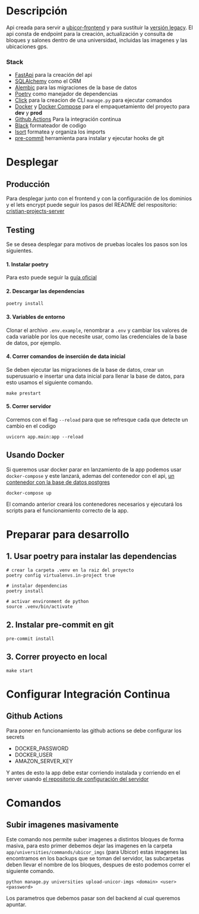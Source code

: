# Descripción
Api creada para servir a [ubicor-frontend](https://github.com/CrissAlvarezH/ubicor-frontend) y para sustituir la [versión legacy](https://github.com/CrissAlvarezH/ubicor-api-legacy).
El api consta de endpoint para la creación, actualización y consulta de bloques y salones dentro de una universidad, incluidas las imagenes y las ubicaciones gps.

### Stack
 - [FastApi](https://fastapi.tiangolo.com/) para la creación del api
 - [SQLAlchemy](https://www.sqlalchemy.org/) como el ORM
 - [Alembic](https://alembic.sqlalchemy.org/en/latest/) para las migraciones de la base de datos
 - [Poetry](https://python-poetry.org/) como manejador de dependencias
 - [Click](https://click.palletsprojects.com/en/8.1.x/) para la creacion de CLI `manage.py` para ejecutar comandos
 - [Docker](https://www.docker.com/) y [Docker Compose](https://docs.docker.com/compose/) para el empaquetamiento del proyecto para **dev** y **prod**
 - [Github Actions](https://github.com/features/actions) Para la integración continua
 - [Black](https://black.readthedocs.io/en/stable/) formateador de codigo
 - [Isort](https://pycqa.github.io/isort/) formatea y organiza los imports
 - [pre-commit](https://pre-commit.com/) herramienta para instalar y ejecutar hooks de git

# Desplegar

## Producción
Para desplegar junto con el frontend y con la configuración de los dominios y el lets encrypt puede seguir los pasos del README del respositorio: [cristian-projects-server](https://github.com/CrissAlvarezH/cristian-projects-server)

## Testing
Se se desea desplegar para motivos de pruebas locales los pasos son los siguientes.

#### 1. Instalar poetry
Para esto puede seguir la [guía oficial](https://python-poetry.org/docs/#installation)

#### 2. Descargar las dependencias

    poetry install

#### 3. Variables de entorno
Clonar el archivo `.env.example`, renombrar a `.env` y cambiar los valores de cada variable por los que 
necesite usar, como las credenciales de la base de datos, por ejemplo.

#### 4. Correr comandos de inserción de data inicial
Se deben ejecutar las migraciones de la base de datos, crear un superusuario e insertar una data 
inicial para llenar la base de datos, para esto usamos el siguiente comando.

    make prestart

#### 5. Correr servidor
Corremos con el flag `--reload` para que se refresque cada que detecte un cambio en el codigo

    uvicorn app.main:app --reload

## Usando Docker
Si queremos usar docker parar en lanzamiento de la app podemos usar `docker-compose` y este lanzará, ademas del contenedor con el api,  [un contenedor con la base de datos postgres](https://hub.docker.com/_/postgres)

    docker-compose up

El comando anterior creará los contenedores necesarios y ejecutará los scripts para el funcionamiento correcto de la app.


# Preparar para desarrollo

## 1. Usar poetry para instalar las dependencias

```
# crear la carpeta .venv en la raiz del proyecto
poetry config virtualenvs.in-project true 

# instalar dependencias
poetry install

# activar environment de python
source .venv/bin/activate
```

## 2. Instalar pre-commit en git

```
pre-commit install
```

## 3. Correr proyecto en local

```
make start
```

# Configurar Integración Continua

## Github Actions

Para poner en funcionamiento las github actions se debe configurar los secrets

- DOCKER_PASSWORD
- DOCKER_USER
- AMAZON_SERVER_KEY

Y antes de esto la app debe estar corriendo instalada y corriendo en el server usando
[el repositorio de configuración del servidor](https://github.com/CrissAlvarezH/cristian-projects-server)

# Comandos

## Subir imagenes masivamente

Este comando nos permite suber imagenes a distintos bloques de forma masiva, para esto primer
debemos dejar las imagenes en la carpeta `app/universities/commands/ubicor_imgs` (para Ubicor)
estas imagenes las encontramos en los backups que se toman del servidor, las subcarpetas deben llevar
el nombre de los bloques, despues de esto podemos correr el siguiente comando.

```
python manage.py universities upload-unicor-imgs <domain> <user> <password>
```

Los parametros que debemos pasar son del backend al cual queremos apuntar.